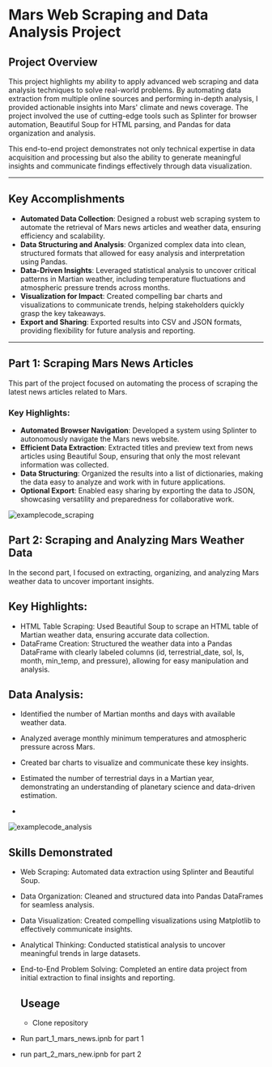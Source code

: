 # Mars Web Scraping and Data Analysis Project

## Project Overview

This project highlights my ability to apply advanced web scraping and data analysis techniques to solve real-world problems. By automating data extraction from multiple online sources and performing in-depth analysis, I provided actionable insights into Mars' climate and news coverage. The project involved the use of cutting-edge tools such as Splinter for browser automation, Beautiful Soup for HTML parsing, and Pandas for data organization and analysis.

This end-to-end project demonstrates not only technical expertise in data acquisition and processing but also the ability to generate meaningful insights and communicate findings effectively through data visualization.

---

## Key Accomplishments

- **Automated Data Collection**: Designed a robust web scraping system to automate the retrieval of Mars news articles and weather data, ensuring efficiency and scalability.
- **Data Structuring and Analysis**: Organized complex data into clean, structured formats that allowed for easy analysis and interpretation using Pandas.
- **Data-Driven Insights**: Leveraged statistical analysis to uncover critical patterns in Martian weather, including temperature fluctuations and atmospheric pressure trends across months.
- **Visualization for Impact**: Created compelling bar charts and visualizations to communicate trends, helping stakeholders quickly grasp the key takeaways.
- **Export and Sharing**: Exported results into CSV and JSON formats, providing flexibility for future analysis and reporting.

---

## Part 1: Scraping Mars News Articles

This part of the project focused on automating the process of scraping the latest news articles related to Mars.

### Key Highlights:
- **Automated Browser Navigation**: Developed a system using Splinter to autonomously navigate the Mars news website.
- **Efficient Data Extraction**: Extracted titles and preview text from news articles using Beautiful Soup, ensuring that only the most relevant information was collected.
- **Data Structuring**: Organized the results into a list of dictionaries, making the data easy to analyze and work with in future applications.
- **Optional Export**: Enabled easy sharing by exporting the data to JSON, showcasing versatility and preparedness for collaborative work.

![examplecode_scraping](https://github.com/user-attachments/assets/04749b97-b727-4bcb-b959-8cd7336f8194)

## Part 2: Scraping and Analyzing Mars Weather Data

In the second part, I focused on extracting, organizing, and analyzing Mars weather data to uncover important insights.

## Key Highlights:
- HTML Table Scraping: Used Beautiful Soup to scrape an HTML table of Martian weather data, ensuring accurate data collection.
- DataFrame Creation: Structured the weather data into a Pandas DataFrame with clearly labeled columns (id, terrestrial_date, sol, ls, month, min_temp, and pressure), allowing for easy manipulation and analysis.
  
## Data Analysis:
- Identified the number of Martian months and days with available weather data.
- Analyzed average monthly minimum temperatures and atmospheric pressure across Mars.
- Created bar charts to visualize and communicate these key insights.
- Estimated the number of terrestrial days in a Martian year, demonstrating an understanding of planetary science and data-driven estimation.

- 
![examplecode_analysis](https://github.com/user-attachments/assets/7494d577-4999-4fb5-8a97-1871b7d3a807)

##  Skills Demonstrated
- Web Scraping: Automated data extraction using Splinter and Beautiful Soup.
- Data Organization: Cleaned and structured data into Pandas DataFrames for seamless analysis.
- Data Visualization: Created compelling visualizations using Matplotlib to effectively communicate insights.
- Analytical Thinking: Conducted statistical analysis to uncover meaningful trends in large datasets.
- End-to-End Problem Solving: Completed an entire data project from initial extraction to final insights and reporting.

  ## Useage

  - Clone repository
 - Run part_1_mars_news.ipnb for part 1
 - run part_2_mars_new.ipnb for part 2
